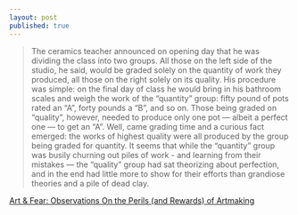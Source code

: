 ```yaml
---
layout: post
published: true
---
```


> The ceramics teacher announced on opening day that he was dividing the class into two groups. All those on the left side of the studio, he said, would be graded solely on the quantity of work they produced, all those on the right solely on its quality. His procedure was simple: on the final day of class he would bring in his bathroom scales and weigh the work of the “quantity” group: fifty pound of pots rated an “A”, forty pounds a “B”, and so on. Those being graded on “quality”, however, needed to produce only one pot — albeit a perfect one — to get an “A”. Well, came grading time and a curious fact emerged: the works of highest quality were all produced by the group being graded for quantity. It seems that while the “quantity” group was busily churning out piles of work - and learning from their mistakes — the “quality” group had sat theorizing about perfection, and in the end had little more to show for their efforts than grandiose theories and a pile of dead clay.

[Art & Fear: Observations On the Perils (and Rewards) of Artmaking](https://www.amazon.com/gp/product/0961454733)
